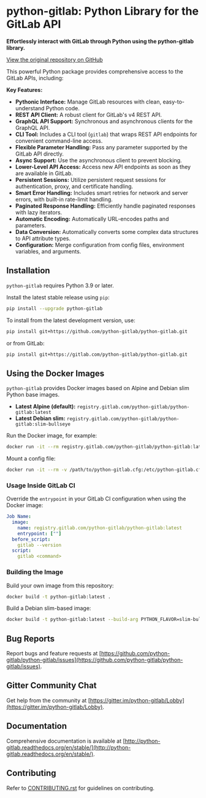 # python-gitlab: Python Library for the GitLab API

**Effortlessly interact with GitLab through Python using the python-gitlab library.**

[View the original repository on GitHub](https://github.com/python-gitlab/python-gitlab)

This powerful Python package provides comprehensive access to the GitLab APIs, including:

**Key Features:**

*   **Pythonic Interface:** Manage GitLab resources with clean, easy-to-understand Python code.
*   **REST API Client:** A robust client for GitLab's v4 REST API.
*   **GraphQL API Support:** Synchronous and asynchronous clients for the GraphQL API.
*   **CLI Tool:** Includes a CLI tool (``gitlab``) that wraps REST API endpoints for convenient command-line access.
*   **Flexible Parameter Handling:** Pass any parameter supported by the GitLab API directly.
*   **Async Support:** Use the asynchronous client to prevent blocking.
*   **Lower-Level API Access:** Access new API endpoints as soon as they are available in GitLab.
*   **Persistent Sessions:** Utilize persistent request sessions for authentication, proxy, and certificate handling.
*   **Smart Error Handling:**  Includes smart retries for network and server errors, with built-in rate-limit handling.
*   **Paginated Response Handling:** Efficiently handle paginated responses with lazy iterators.
*   **Automatic Encoding:** Automatically URL-encodes paths and parameters.
*   **Data Conversion:** Automatically converts some complex data structures to API attribute types.
*   **Configuration:** Merge configuration from config files, environment variables, and arguments.

## Installation

``python-gitlab`` requires Python 3.9 or later.

Install the latest stable release using `pip`:

```bash
pip install --upgrade python-gitlab
```

To install from the latest development version, use:

```bash
pip install git+https://github.com/python-gitlab/python-gitlab.git
```

or from GitLab:

```bash
pip install git+https://gitlab.com/python-gitlab/python-gitlab.git
```

## Using the Docker Images

``python-gitlab`` provides Docker images based on Alpine and Debian slim Python base images.

*   **Latest Alpine (default):** `registry.gitlab.com/python-gitlab/python-gitlab:latest`
*   **Latest Debian slim:** `registry.gitlab.com/python-gitlab/python-gitlab:slim-bullseye`

Run the Docker image, for example:

```bash
docker run -it --rm registry.gitlab.com/python-gitlab/python-gitlab:latest <command> ...
```

Mount a config file:

```bash
docker run -it --rm -v /path/to/python-gitlab.cfg:/etc/python-gitlab.cfg registry.gitlab.com/python-gitlab/python-gitlab:latest <command> ...
```

### Usage Inside GitLab CI

Override the ``entrypoint`` in your GitLab CI configuration when using the Docker image:

```yaml
Job Name:
  image:
    name: registry.gitlab.com/python-gitlab/python-gitlab:latest
    entrypoint: [""]
  before_script:
    gitlab --version
  script:
    gitlab <command>
```

### Building the Image

Build your own image from this repository:

```bash
docker build -t python-gitlab:latest .
```

Build a Debian slim-based image:

```bash
docker build -t python-gitlab:latest --build-arg PYTHON_FLAVOR=slim-bullseye .
```

## Bug Reports

Report bugs and feature requests at [https://github.com/python-gitlab/python-gitlab/issues](https://github.com/python-gitlab/python-gitlab/issues).

## Gitter Community Chat

Get help from the community at [https://gitter.im/python-gitlab/Lobby](https://gitter.im/python-gitlab/Lobby).

## Documentation

Comprehensive documentation is available at [http://python-gitlab.readthedocs.org/en/stable/](http://python-gitlab.readthedocs.org/en/stable/).

## Contributing

Refer to [CONTRIBUTING.rst](https://github.com/python-gitlab/python-gitlab/blob/main/CONTRIBUTING.rst) for guidelines on contributing.